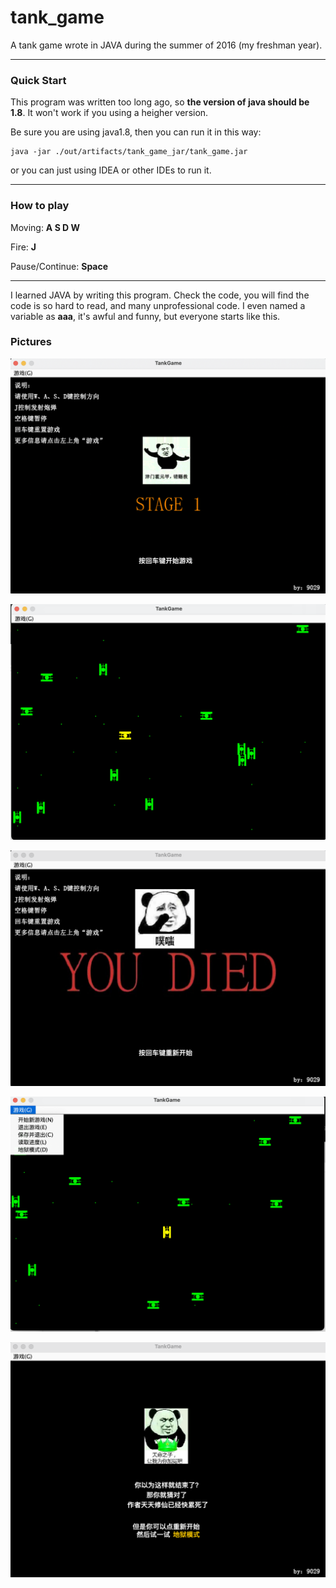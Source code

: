# tank_game
A tank game wrote in JAVA during the summer of 2016 (my freshman year).

------

### Quick Start

This program was written too long ago, so **the version of java should be 1.8**. It won't work if you using a heigher version. 

Be sure you are using java1.8, then you can run it in this way:
```
java -jar ./out/artifacts/tank_game_jar/tank_game.jar
```
or you can just using IDEA or other IDEs to run it.

------

### How to play
Moving: **A S D W**

Fire: **J**

Pause/Continue: **Space**

------
I learned JAVA by writing this program. Check the code, you will find the code is so hard to read, and many unprofessional code. 
I even named a variable as **aaa**, it's awful and funny, but everyone starts like this.

### Pictures
![markdown picture](./assets/home.png)

![markdown picture](./assets/gaming.png)

![markdown picture](./assets/die.png)

![markdown picture](./assets/options.png)

![markdown picture](./assets/win.png)
